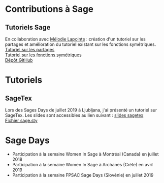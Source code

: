 # Contributions à Sage 

## Tutoriels Sage

  En collaboration avec [Mélodie Lapointe](https://lapointemelodie.github.io/) : création d'un tutoriel sur les partages
     et amélioration du tutoriel existant sur les fonctions symétriques. <br />
     [Tutoriel sur les partages](https://more-sagemath-tutorials.readthedocs.io/en/latest/tutorial-partitions.html) <br />
     [Tutoriel sur les fonctions symétriques](https://more-sagemath-tutorials.readthedocs.io/en/latest/tutorial-symmetric-functions.html) <br />
     [Dépôt GitHub](https://github.com/sagemath/more-sagemath-tutorials)
     
# Tutoriels 

## SageTex

  Lors des Sages Days de juillet 2019 à Ljubljana, j'ai présenté un tutoriel sur SageTex. Les slides sont accessibles au lien suivant : 
  [slides sagetex](sagetex-tutorial.pdf) <br>
  [Fichier sage.sty](sage.sty)
  
     
# Sage Days

  * Participation à la semaine Women In Sage à Montréal (Canada) en juillet 2018
  * Participation à la semaine Women In Sage à Archanes (Crète) en avril 2019
  * Participation à la semaine FPSAC Sage Days (Slovénie) en juillet 2019
